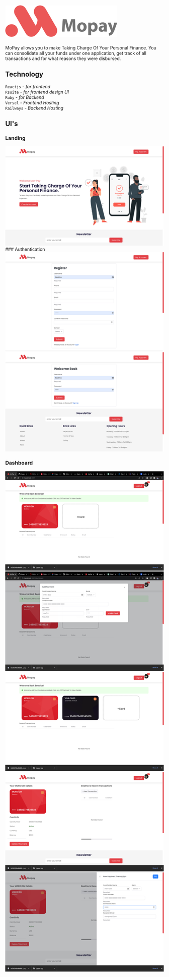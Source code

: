 # <img src="mopay.png" height="100px">  
MoPay allows you to make  Taking Charge Of Your Personal Finance. You can consolidate all your funds under one application, get track of all transactions and for what reasons they were disbursed. 

## Technology
<code>Reactjs</code> <i> - for frontend</i><br/>
<code>Rsuite</code><i> - for frontend design UI</i><br/>
<code>Ruby</code><i> - for Backend</i><br/>
<code>Versel</code><i> - Frontend Hosting</i><br/>
<code>Railways</code><i> - Backend Hosting</i><br/>

## UI's
### Landing
<img src="home.png">
### Authentication
<img src="register.png">
<img src="login.png">

### Dashboard
<img src="dash_before.png">
<img src="add_card.png">
<img src="dashboard_after.png">
<img src="card_detail.png">
<img src="make_payment.png">
